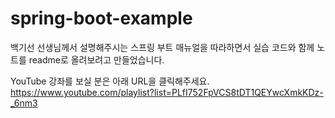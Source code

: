 # spring-boot-example

백기선 선생님께서 설명해주시는 스프링 부트 매뉴얼을 따라하면서 실습 코드와 함께 노트를 readme로 올려보려고 만들었습니다.

YouTube 강좌를 보실 분은 아래 URL을 클릭해주세요. <br>
https://www.youtube.com/playlist?list=PLfI752FpVCS8tDT1QEYwcXmkKDz-_6nm3
